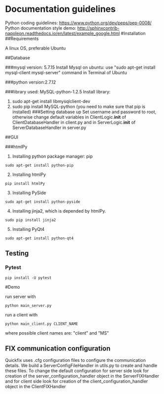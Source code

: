 # Documentation guidelines
Python coding guidelines: https://www.python.org/dev/peps/pep-0008/
Python documentation style demo: http://sphinxcontrib-napoleon.readthedocs.io/en/latest/example_google.html
#Installation
##Requirements

A linux OS, preferable Ubuntu

##Database

###mysql version: 5.7.15
Install Mysql on ubuntu: 
  use "sudo apt-get install mysql-client mysql-server" command in Terminal of Ubuntu

###python version:2.7.12

###library used: MySQL-python-1.2.5
Install library: 
   1) sudo apt-get install libmysqlclient-dev
   2) sudo pip install MySQL-python  (you need to make sure that pip is installed)
###Setting database up
Set username and password to root, otherwise change default variables in ClientLogic.__init__ of ClientDatabaseHandler in client.py and in ServerLogic.__init__ of ServerDatabaseHandler in server.py

##GUI

###htmlPy

1) Installing python package manager: pip
```
sudo apt-get install python-pip
```

2) Installing htmlPy
```
pip install htmlPy
```

3) Installing PySide
```
sudo apt-get install python-pyside
```
4) Installing jinja2, which is depended by htmlPy.
```
sudo pip install jinja2
```

5) Installing PyQt4
```
sudo apt-get install python-qt4
```
## Testing

### Pytest
```
pip install -U pytest
```

#Demo

run server with
```
python main_server.py
```
run a client with
```
python main_client.py CLIENT_NAME
```
where possible client names are: "client" and "MS"

## FIX communication configuration
Quickfix uses .cfg configuration files to configure the communication details. We build a ServerConfigFileHandler in utils.py to create and handle these files. To change the default configuration for server side look for creation of the server_configuration_handler object in the ServerFIXHandler and for client side look for creation of the client_configuration_handler object in the ClientFIXHandler

